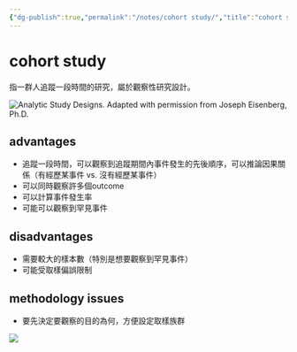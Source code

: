 ```yaml
---
{"dg-publish":true,"permalink":"/notes/cohort study/","title":"cohort study","tags":["terms,guideline"],"created":"2023-03-22","updated":"2023-03-22"}
---
```



# cohort study

指一群人追蹤一段時間的研究，屬於觀察性研究設計。

![Analytic Study Designs. Adapted with permission from Joseph Eisenberg, Ph.D.](https://www.ncbi.nlm.nih.gov/pmc/articles/PMC2998589/bin/nihms-237355-f0001.jpg)

## advantages

- 追蹤一段時間，可以觀察到追蹤期間內事件發生的先後順序，可以推論因果關係（有經歷某事件 vs. 沒有經歷某事件）
- 可以同時觀察許多個outcome
- 可以計算事件發生率
- 可能可以觀察到罕見事件



## disadvantages

- 需要較大的樣本數（特別是想要觀察到罕見事件）
- 可能受取樣偏誤限制


## methodology issues

- 要先決定要觀察的目的為何，方便設定取樣族群

![](https://www.ncbi.nlm.nih.gov/pmc/articles/PMC2998589/bin/nihms-237355-f0005.jpg)